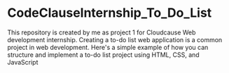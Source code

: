 # CodeClauseInternship_To_Do_List
This repository is created by me as project 1 for Cloudcause Web development internship.
Creating a to-do list web application is a common project in web development. Here's a simple example of how you can structure and implement a to-do list project using HTML, CSS, and JavaScript
